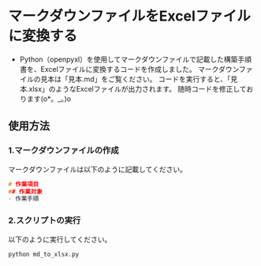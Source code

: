 # マークダウンファイルをExcelファイルに変換する
- Python（openpyxl）を使用してマークダウンファイルで記載した構築手順書を、Excelファイルに変換するコードを作成しました。
マークダウンファイルの見本は「見本.md」をご覧ください。
コードを実行すると、「見本.xlsx」のようなExcelファイルが出力されます。
随時コードを修正しております(o*。_。)o

## 使用方法
### 1.マークダウンファイルの作成
マークダウンファイルは以下のように記載してください。
```c
# 作業項目
## 作業対象
- 作業手順
```
### 2.スクリプトの実行
以下のように実行してください。
```c
python md_to_xlsx.py
```


